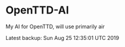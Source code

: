 # OpenTTD-AI
My AI for OpenTTD, will use primarily air

Latest backup: Sun Aug 25 12:35:01 UTC 2019
